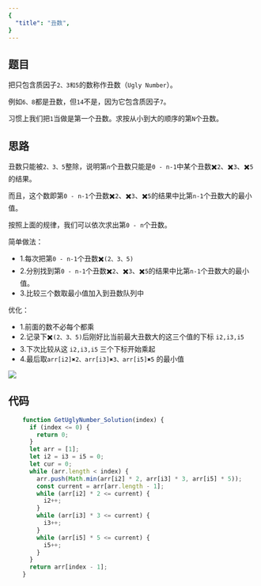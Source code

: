 ```yaml
---
{
  "title": "丑数",
}
---
```


## 题目

把只包含质因子`2、3和5`的数称作丑数（`Ugly Number`）。

例如`6、8`都是丑数，但`14`不是，因为它包含质因子`7`。 

习惯上我们把`1`当做是第一个丑数。求按从小到大的顺序的第`N`个丑数。

## 思路

丑数只能被`2、3、5`整除，说明第`n`个丑数只能是`0 - n-1`中某个丑数✖️`2`、✖️`3`、✖️`5`的结果。

而且，这个数即第`0 - n-1`个丑数✖️`2`、✖️`3`、✖️`5`的结果中比第`n-1`个丑数大的最小值。

按照上面的规律，我们可以依次求出第`0 - n`个丑数。

简单做法：

- 1.每次把第`0 - n-1`个丑数✖️`(2、3、5)`
- 2.分别找到第`0 - n-1`个丑数✖️`2`、✖️`3`、✖️`5`的结果中比第`n-1`个丑数大的最小值。
- 3.比较三个数取最小值加入到丑数队列中

优化：

- 1.前面的数不必每个都乘
- 2.记录下✖️`(2、3、5)`后刚好比当前最大丑数大的这三个值的下标 `i2,i3,i5`
- 3.下次比较从这 `i2,i3,i5` 三个下标开始乘起
- 4.最后取`arr[i2]✖️2、arr[i3]✖️3、arr[i5]✖️5` 的最小值


![](https://upload-images.jianshu.io/upload_images/3061147-0adc5be46f9b8639.png?imageMogr2/auto-orient/strip%7CimageView2/2/w/1240)
## 代码

```js
    function GetUglyNumber_Solution(index) {
      if (index <= 0) {
        return 0;
      }
      let arr = [1];
      let i2 = i3 = i5 = 0;
      let cur = 0;
      while (arr.length < index) {
        arr.push(Math.min(arr[i2] * 2, arr[i3] * 3, arr[i5] * 5));
        const current = arr[arr.length - 1];
        while (arr[i2] * 2 <= current) {
          i2++;
        }
        while (arr[i3] * 3 <= current) {
          i3++;
        }
        while (arr[i5] * 5 <= current) {
          i5++;
        }
      }
      return arr[index - 1];
    }
```